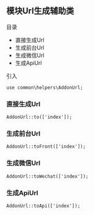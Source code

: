 ## 模块Url生成辅助类

目录

- 直接生成Url
- 生成前台Url
- 生成微信Url
- 生成ApiUrl

引入

```
use common\helpers\AddonUrl;
```

### 直接生成Url

```
AddonUrl::to(['index']);
```

### 生成前台Url

```
AddonUrl::toFront(['index']);
```

### 生成微信Url

```
AddonUrl::toWechat(['index']);
```

### 生成ApiUrl

```
AddonUrl::toApi(['index']);
```